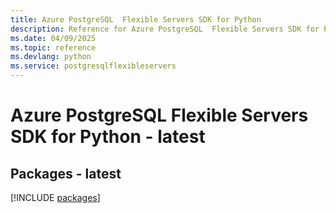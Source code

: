 ```yaml
---
title: Azure PostgreSQL  Flexible Servers SDK for Python
description: Reference for Azure PostgreSQL  Flexible Servers SDK for Python
ms.date: 04/09/2025
ms.topic: reference
ms.devlang: python
ms.service: postgresqlflexibleservers
---
```

# Azure PostgreSQL  Flexible Servers SDK for Python - latest
## Packages - latest
[!INCLUDE [packages](postgresql--flexible-servers-index.md)]